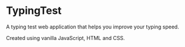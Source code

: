 # TypingTest
A typing test web application that helps you improve your typing speed.

Created using vanilla JavaScript, HTML and CSS.